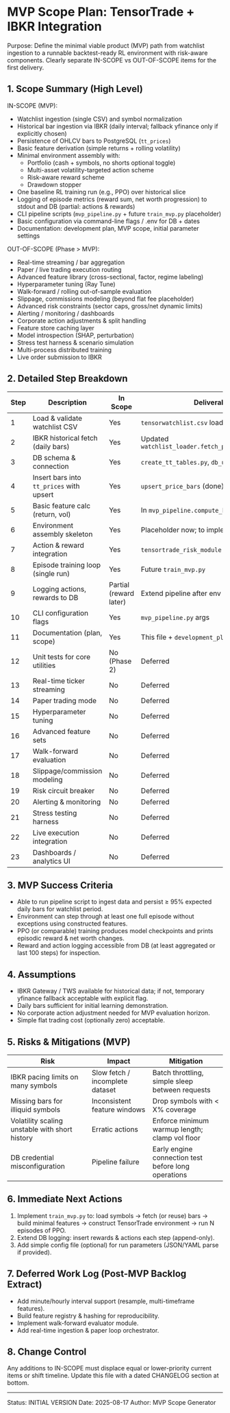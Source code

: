 # MVP Scope Plan: TensorTrade + IBKR Integration

Purpose: Define the minimal viable product (MVP) path from watchlist ingestion to a runnable backtest-ready RL environment with risk-aware components. Clearly separate IN-SCOPE vs OUT-OF-SCOPE items for the first delivery.

## 1. Scope Summary (High Level)
IN-SCOPE (MVP):
- Watchlist ingestion (single CSV) and symbol normalization
- Historical bar ingestion via IBKR (daily interval; fallback yfinance only if explicitly chosen)
- Persistence of OHLCV bars to PostgreSQL (`tt_prices`)
- Basic feature derivation (simple returns + rolling volatility)
- Minimal environment assembly with:
  - Portfolio (cash + symbols, no shorts optional toggle)
  - Multi-asset volatility-targeted action scheme
  - Risk-aware reward scheme
  - Drawdown stopper
- One baseline RL training run (e.g., PPO) over historical slice
- Logging of episode metrics (reward sum, net worth progression) to stdout and DB (partial: actions & rewards)
- CLI pipeline scripts (`mvp_pipeline.py` + future `train_mvp.py` placeholder)
- Basic configuration via command-line flags / .env for DB + dates
- Documentation: development plan, MVP scope, initial parameter settings

OUT-OF-SCOPE (Phase > MVP):
- Real-time streaming / bar aggregation
- Paper / live trading execution routing
- Advanced feature library (cross-sectional, factor, regime labeling)
- Hyperparameter tuning (Ray Tune)
- Walk-forward / rolling out-of-sample evaluation
- Slippage, commissions modeling (beyond flat fee placeholder)
- Advanced risk constraints (sector caps, gross/net dynamic limits)
- Alerting / monitoring / dashboards
- Corporate action adjustments & split handling
- Feature store caching layer
- Model introspection (SHAP, perturbation)
- Stress test harness & scenario simulation
- Multi-process distributed training
- Live order submission to IBKR

## 2. Detailed Step Breakdown
| Step | Description | In Scope | Deliverable |
|------|-------------|----------|-------------|
| 1 | Load & validate watchlist CSV | Yes | `tensorwatchlist.csv` loader (done) |
| 2 | IBKR historical fetch (daily bars) | Yes | Updated `watchlist_loader.fetch_price_history_ibkr` |
| 3 | DB schema & connection | Yes | `create_tt_tables.py`, `db_utils.py` |
| 4 | Insert bars into `tt_prices` with upsert | Yes | `upsert_price_bars` (done) |
| 5 | Basic feature calc (return, vol) | Yes | In `mvp_pipeline.compute_basic_features` |
| 6 | Environment assembly skeleton | Yes | Placeholder now; to implement `train_mvp.py` |
| 7 | Action & reward integration | Yes | `tensortrade_risk_module.py` (extended) |
| 8 | Episode training loop (single run) | Yes | Future `train_mvp.py` |
| 9 | Logging actions, rewards to DB | Partial (reward later) | Extend pipeline after env build |
| 10 | CLI configuration flags | Yes | `mvp_pipeline.py` args |
| 11 | Documentation (plan, scope) | Yes | This file + `development_plan.md` |
| 12 | Unit tests for core utilities | No (Phase 2) | Deferred |
| 13 | Real-time ticker streaming | No | Deferred |
| 14 | Paper trading mode | No | Deferred |
| 15 | Hyperparameter tuning | No | Deferred |
| 16 | Advanced feature sets | No | Deferred |
| 17 | Walk-forward evaluation | No | Deferred |
| 18 | Slippage/commission modeling | No | Deferred |
| 19 | Risk circuit breaker | No | Deferred |
| 20 | Alerting & monitoring | No | Deferred |
| 21 | Stress testing harness | No | Deferred |
| 22 | Live execution integration | No | Deferred |
| 23 | Dashboards / analytics UI | No | Deferred |

## 3. MVP Success Criteria
- Able to run pipeline script to ingest data and persist ≥ 95% expected daily bars for watchlist period.
- Environment can step through at least one full episode without exceptions using constructed features.
- PPO (or comparable) training produces model checkpoints and prints episodic reward & net worth changes.
- Reward and action logging accessible from DB (at least aggregated or last 100 steps) for inspection.

## 4. Assumptions
- IBKR Gateway / TWS available for historical data; if not, temporary yfinance fallback acceptable with explicit flag.
- Daily bars sufficient for initial learning demonstration.
- No corporate action adjustment needed for MVP evaluation horizon.
- Simple flat trading cost (optionally zero) acceptable.

## 5. Risks & Mitigations (MVP)
| Risk | Impact | Mitigation |
|------|--------|------------|
| IBKR pacing limits on many symbols | Slow fetch / incomplete dataset | Batch throttling, simple sleep between requests |
| Missing bars for illiquid symbols | Inconsistent feature windows | Drop symbols with < X% coverage |
| Volatility scaling unstable with short history | Erratic actions | Enforce minimum warmup length; clamp vol floor |
| DB credential misconfiguration | Pipeline failure | Early engine connection test before long operations |

## 6. Immediate Next Actions
1. Implement `train_mvp.py` to: load symbols → fetch (or reuse) bars → build minimal features → construct TensorTrade environment → run N episodes of PPO.
2. Extend DB logging: insert rewards & actions each step (append-only).
3. Add simple config file (optional) for run parameters (JSON/YAML parse if provided).

## 7. Deferred Work Log (Post-MVP Backlog Extract)
- Add minute/hourly interval support (resample, multi-timeframe features).
- Build feature registry & hashing for reproducibility.
- Implement walk-forward evaluator module.
- Add real-time ingestion & paper loop orchestrator.

## 8. Change Control
Any additions to IN-SCOPE must displace equal or lower-priority current items or shift timeline. Update this file with a dated CHANGELOG section at bottom.

---
Status: INITIAL VERSION
Date: 2025-08-17
Author: MVP Scope Generator
